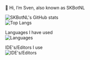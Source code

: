 👋 Hi, I’m Sven, also known as SKBotNL

![SKBotNL's GitHub stats](https://github-readme-stats.vercel.app/api?username=SKBotNL&theme=dark)\
![Top Langs](https://github-readme-stats.vercel.app/api/top-langs/?username=SKBotNL&layout=compact&theme=dark)

Languages I have used\
![Languages](https://skillicons.dev/icons?i=go,rust,kotlin,java,cs,ruby,python,javascript&theme=dark)

IDE's/Editors I use\
![IDE's/Editors](https://skillicons.dev/icons?i=idea,vscode,visualstudio&theme=dark)

